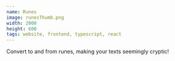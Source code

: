 ```yaml
---
name: Runes
image: runesThumb.png
width: 2000
height: 600
tags: website, frontend, typescript, react
---
```


Convert to and from runes, making your texts seemingly cryptic!
